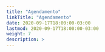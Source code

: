 ```yaml
---
title: "Agendamento"
linkTitle: "Agendamento"
date: 2020-09-17T18:00:00-03:00
lastmod: 2020-09-17T18:00:00-03:00
weight: 7
description: >
---
```


